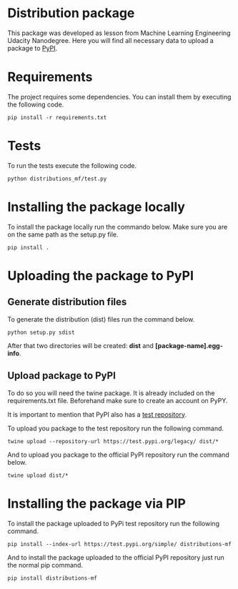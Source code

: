 # Distribution package

This package was developed as lesson from Machine Learning Engineering Udacity Nanodegree.
Here you will find all necessary data to upload a package to [PyPI](pypi.org).

# Requirements

The project requires some dependencies. You can install them by executing the following code.

```
pip install -r requirements.txt
```

# Tests

To run the tests execute the following code.

```
python distributions_mf/test.py
```

# Installing the package locally

To install the package locally run the commando below. Make sure you are on the same path as the setup.py file.

```
pip install .
```

# Uploading the package to PyPI

## Generate distribution files

To generate the distribution (dist) files run the command below.

```
python setup.py sdist
```

After that two directories will be created: **dist** and **[package-name].egg-info**. 

## Upload package to PyPI

To do so you will need the twine package. It is already included on the requirements.txt file.
Beforehand make sure to create an account on PyPY.

It is important to mention that PyPI also has a [test repository](https://test.pypi.org).

To upload you package to the test repository run the following command.

```
twine upload --repository-url https://test.pypi.org/legacy/ dist/*
```

And to upload you package to the official PyPI repository run the command below.


```
twine upload dist/*
```

# Installing the package via PIP

To install the package uploaded to PyPi test repository run the following command.

```
pip install --index-url https://test.pypi.org/simple/ distributions-mf
```
And to install the package uploaded to the official PyPI repository just run the normal pip command.

```
pip install distributions-mf
```